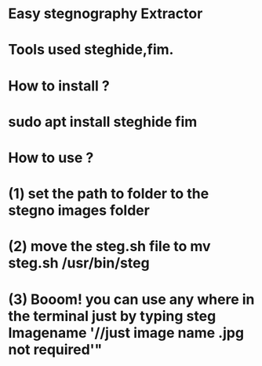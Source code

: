# Easy stegnography Extractor
# Tools used steghide,fim.
# How to install ?
#   sudo apt install steghide fim
# How to use ?
#   (1) set the path to folder to the stegno images folder
#   (2) move the steg.sh file to mv steg.sh /usr/bin/steg
#   (3) Booom! you can use any where in the terminal just by typing steg Imagename '//just image name .jpg not required'"